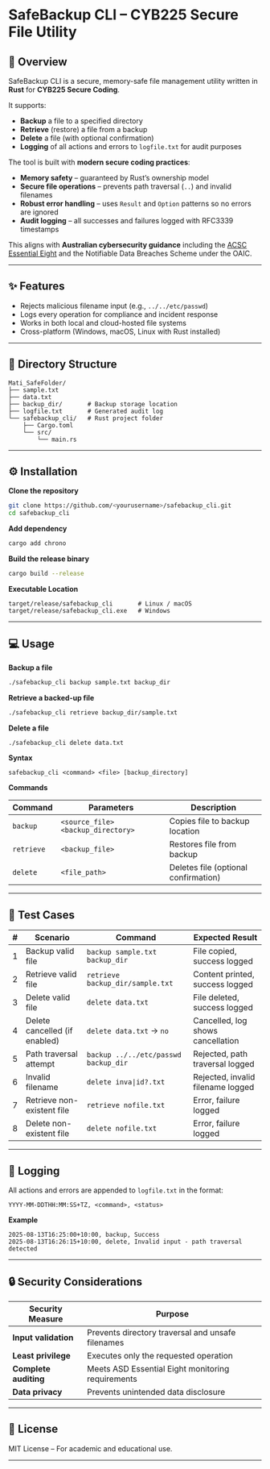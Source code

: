 
# SafeBackup CLI – CYB225 Secure File Utility

## 📌 Overview

SafeBackup CLI is a secure, memory-safe file management utility written in **Rust** for **CYB225 Secure Coding**.

It supports:

* **Backup** a file to a specified directory
* **Retrieve** (restore) a file from a backup
* **Delete** a file (with optional confirmation)
* **Logging** of all actions and errors to `logfile.txt` for audit purposes

The tool is built with **modern secure coding practices**:

* **Memory safety** – guaranteed by Rust’s ownership model
* **Secure file operations** – prevents path traversal (`..`) and invalid filenames
* **Robust error handling** – uses `Result` and `Option` patterns so no errors are ignored
* **Audit logging** – all successes and failures logged with RFC3339 timestamps

This aligns with **Australian cybersecurity guidance** including the [ACSC Essential Eight](https://www.cyber.gov.au/acsc/essential-eight) and the Notifiable Data Breaches Scheme under the OAIC.

---

## ✨ Features

* Rejects malicious filename input (e.g., `../../etc/passwd`)
* Logs every operation for compliance and incident response
* Works in both local and cloud-hosted file systems
* Cross-platform (Windows, macOS, Linux with Rust installed)

---

## 📂 Directory Structure

```
Mati_SafeFolder/
├── sample.txt
├── data.txt
├── backup_dir/       # Backup storage location
├── logfile.txt       # Generated audit log
└── safebackup_cli/   # Rust project folder
    ├── Cargo.toml
    └── src/
        └── main.rs
```

---

## ⚙️ Installation

**Clone the repository**

```bash
git clone https://github.com/<yourusername>/safebackup_cli.git
cd safebackup_cli
```

**Add dependency**

```bash
cargo add chrono
```

**Build the release binary**

```bash
cargo build --release
```

**Executable Location**

```
target/release/safebackup_cli       # Linux / macOS
target/release/safebackup_cli.exe   # Windows
```

---

## 💻 Usage

**Backup a file**

```bash
./safebackup_cli backup sample.txt backup_dir
```

**Retrieve a backed-up file**

```bash
./safebackup_cli retrieve backup_dir/sample.txt
```

**Delete a file**

```bash
./safebackup_cli delete data.txt
```

**Syntax**

```
safebackup_cli <command> <file> [backup_directory]
```

**Commands**

| Command    | Parameters                         | Description                          |
| ---------- | ---------------------------------- | ------------------------------------ |
| `backup`   | `<source_file> <backup_directory>` | Copies file to backup location       |
| `retrieve` | `<backup_file>`                    | Restores file from backup            |
| `delete`   | `<file_path>`                      | Deletes file (optional confirmation) |

---

## 🧪 Test Cases

| # | Scenario                      | Command                              | Expected Result                   |
| - | ----------------------------- | ------------------------------------ | --------------------------------- |
| 1 | Backup valid file             | `backup sample.txt backup_dir`       | File copied, success logged       |
| 2 | Retrieve valid file           | `retrieve backup_dir/sample.txt`     | Content printed, success logged   |
| 3 | Delete valid file             | `delete data.txt`                    | File deleted, success logged      |
| 4 | Delete cancelled (if enabled) | `delete data.txt` → `no`             | Cancelled, log shows cancellation |
| 5 | Path traversal attempt        | `backup ../../etc/passwd backup_dir` | Rejected, path traversal logged   |
| 6 | Invalid filename              | `delete inva\|id?.txt`               | Rejected, invalid filename logged |
| 7 | Retrieve non-existent file    | `retrieve nofile.txt`                | Error, failure logged             |
| 8 | Delete non-existent file      | `delete nofile.txt`                  | Error, failure logged             |

---

## 📝 Logging

All actions and errors are appended to `logfile.txt` in the format:

```
YYYY-MM-DDTHH:MM:SS+TZ, <command>, <status>
```

**Example**

```
2025-08-13T16:25:00+10:00, backup, Success
2025-08-13T16:26:15+10:00, delete, Invalid input - path traversal detected
```

---

## 🔒 Security Considerations

| Security Measure      | Purpose                                           |
| --------------------- | ------------------------------------------------- |
| **Input validation**  | Prevents directory traversal and unsafe filenames |
| **Least privilege**   | Executes only the requested operation             |
| **Complete auditing** | Meets ASD Essential Eight monitoring requirements |
| **Data privacy**      | Prevents unintended data disclosure               |

---

## 📜 License

MIT License – For academic and educational use.

---



